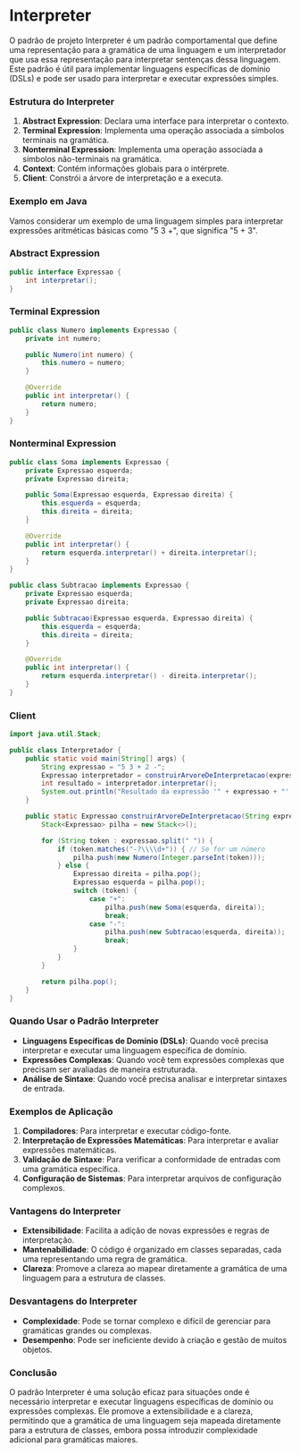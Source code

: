 # Interpreter

O padrão de projeto Interpreter é um padrão comportamental que define uma representação para a gramática de uma linguagem e um interpretador que usa essa representação para interpretar sentenças dessa linguagem. Este padrão é útil para implementar linguagens específicas de domínio (DSLs) e pode ser usado para interpretar e executar expressões simples.

### Estrutura do Interpreter

1. **Abstract Expression**: Declara uma interface para interpretar o contexto.
2. **Terminal Expression**: Implementa uma operação associada a símbolos terminais na gramática.
3. **Nonterminal Expression**: Implementa uma operação associada a símbolos não-terminais na gramática.
4. **Context**: Contém informações globais para o intérprete.
5. **Client**: Constrói a árvore de interpretação e a executa.

### Exemplo em Java

Vamos considerar um exemplo de uma linguagem simples para interpretar expressões aritméticas básicas como "5 3 +", que significa "5 + 3".

### Abstract Expression

```java
public interface Expressao {
    int interpretar();
}

```

### Terminal Expression

```java
public class Numero implements Expressao {
    private int numero;

    public Numero(int numero) {
        this.numero = numero;
    }

    @Override
    public int interpretar() {
        return numero;
    }
}

```

### Nonterminal Expression

```java
public class Soma implements Expressao {
    private Expressao esquerda;
    private Expressao direita;

    public Soma(Expressao esquerda, Expressao direita) {
        this.esquerda = esquerda;
        this.direita = direita;
    }

    @Override
    public int interpretar() {
        return esquerda.interpretar() + direita.interpretar();
    }
}

public class Subtracao implements Expressao {
    private Expressao esquerda;
    private Expressao direita;

    public Subtracao(Expressao esquerda, Expressao direita) {
        this.esquerda = esquerda;
        this.direita = direita;
    }

    @Override
    public int interpretar() {
        return esquerda.interpretar() - direita.interpretar();
    }
}

```

### Client

```java
import java.util.Stack;

public class Interpretador {
    public static void main(String[] args) {
        String expressao = "5 3 + 2 -";
        Expressao interpretador = construirArvoreDeInterpretacao(expressao);
        int resultado = interpretador.interpretar();
        System.out.println("Resultado da expressão '" + expressao + "' é: " + resultado); // Output: 6
    }

    public static Expressao construirArvoreDeInterpretacao(String expressao) {
        Stack<Expressao> pilha = new Stack<>();

        for (String token : expressao.split(" ")) {
            if (token.matches("-?\\\\d+")) { // Se for um número
                pilha.push(new Numero(Integer.parseInt(token)));
            } else {
                Expressao direita = pilha.pop();
                Expressao esquerda = pilha.pop();
                switch (token) {
                    case "+":
                        pilha.push(new Soma(esquerda, direita));
                        break;
                    case "-":
                        pilha.push(new Subtracao(esquerda, direita));
                        break;
                }
            }
        }

        return pilha.pop();
    }
}

```

### Quando Usar o Padrão Interpreter

- **Linguagens Específicas de Domínio (DSLs)**: Quando você precisa interpretar e executar uma linguagem específica de domínio.
- **Expressões Complexas**: Quando você tem expressões complexas que precisam ser avaliadas de maneira estruturada.
- **Análise de Sintaxe**: Quando você precisa analisar e interpretar sintaxes de entrada.

### Exemplos de Aplicação

1. **Compiladores**: Para interpretar e executar código-fonte.
2. **Interpretação de Expressões Matemáticas**: Para interpretar e avaliar expressões matemáticas.
3. **Validação de Sintaxe**: Para verificar a conformidade de entradas com uma gramática específica.
4. **Configuração de Sistemas**: Para interpretar arquivos de configuração complexos.

### Vantagens do Interpreter

- **Extensibilidade**: Facilita a adição de novas expressões e regras de interpretação.
- **Mantenabilidade**: O código é organizado em classes separadas, cada uma representando uma regra de gramática.
- **Clareza**: Promove a clareza ao mapear diretamente a gramática de uma linguagem para a estrutura de classes.

### Desvantagens do Interpreter

- **Complexidade**: Pode se tornar complexo e difícil de gerenciar para gramáticas grandes ou complexas.
- **Desempenho**: Pode ser ineficiente devido à criação e gestão de muitos objetos.

### Conclusão

O padrão Interpreter é uma solução eficaz para situações onde é necessário interpretar e executar linguagens específicas de domínio ou expressões complexas. Ele promove a extensibilidade e a clareza, permitindo que a gramática de uma linguagem seja mapeada diretamente para a estrutura de classes, embora possa introduzir complexidade adicional para gramáticas maiores.